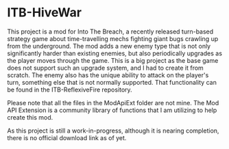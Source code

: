 # ITB-HiveWar

This project is a mod for Into The Breach, a recently released turn-based strategy game about time-travelling mechs fighting giant bugs crawling up from the underground. The mod adds a new enemy type that is not only significantly harder than existing enemies, but also periodically upgrades as the player moves through the game. This is a big project as the base game does not support such an upgrade system, and I had to create it from scratch. The enemy also has the unique ability to attack on the player's turn, something else that is not normally supported. That functionality can be found in the ITB-ReflexiveFire repository.

Please note that all the files in the ModApiExt folder are not mine. The Mod API Extension is a community library of functions that I am utilizing to help create this mod.

As this project is still a work-in-progress, although it is nearing completion, there is no official download link as of yet.
